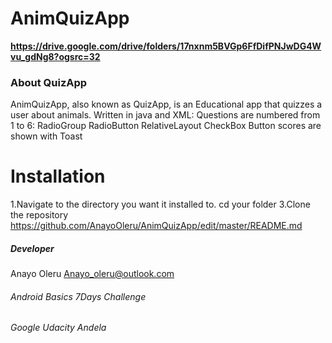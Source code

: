 # AnimQuizApp

**https://drive.google.com/drive/folders/17nxnm5BVGp6FfDifPNJwDG4Wvu_gdNg8?ogsrc=32**

### About QuizApp
AnimQuizApp, also known as QuizApp, is an Educational app that quizzes a user about animals. 
Written in java and XML:
Questions are numbered from 1 to 6:
RadioGroup
RadioButton
RelativeLayout
CheckBox
Button
scores are shown with Toast

# Installation
1.Navigate to the directory you want it installed to. cd your folder
3.Clone the repository https://github.com/AnayoOleru/AnimQuizApp/edit/master/README.md


##### Developer
Anayo Oleru
Anayo_oleru@outlook.com
###### Android Basics 7Days Challenge
###### Google Udacity Andela
